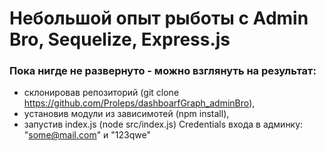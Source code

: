 # Небольшой опыт рыботы с Admin Bro, Sequelize, Express.js

### Пока нигде не развернуто - можно взглянуть на результат:
- склонировав репозиторий (git clone https://github.com/Proleps/dashboarfGraph_adminBro),
- установив модули из зависимотей (npm install),
- запустив index.js (node src/index.js)
Credentials входа в админку: "some@mail.com" и "123qwe"
